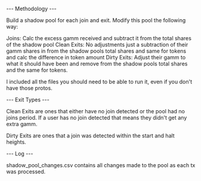 --- Methodology ---

Build a shadow pool for each join and exit. Modify this pool the following way:

Joins: Calc the excess gamm received and subtract it from the total shares of the shadow pool
Clean Exits: No adjustments just a subtraction of their gamm shares in from the shadow pools total shares and same for tokens and calc the difference in token amount
Dirty Exits: Adjust their gamm to what it should have been and remove from the shadow pools total shares and the same for tokens.

I included all the files you should need to be able to run it, even if you don't have those protos.

--- Exit Types ---

Clean Exits are ones that either have no join detected or the pool had no joins period. If a user has no join detected that means they didn't get any extra gamm.

Dirty Exits are ones that a join was detected within the start and halt heights.

--- Log ---

shadow_pool_changes.csv contains all changes made to the pool as each tx was processed.
